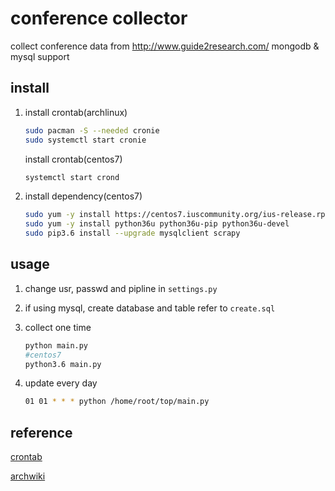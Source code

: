 # conference collector

collect conference data from http://www.guide2research.com/
mongodb & mysql support

## install

1. install crontab(archlinux)

    ```sh
    sudo pacman -S --needed cronie
    sudo systemctl start cronie
    ```
    install crontab(centos7)
    ```sh
    systemctl start crond
    ```
2. install dependency(centos7)

    ```sh
    sudo yum -y install https://centos7.iuscommunity.org/ius-release.rpm
    sudo yum -y install python36u python36u-pip python36u-devel
    sudo pip3.6 install --upgrade mysqlclient scrapy
    ```
    
## usage

1. change usr, passwd and pipline in `settings.py`

2. if using mysql, create database and table refer to `create.sql`

3. collect one time

    ```sh
    python main.py
    #centos7
    python3.6 main.py
    ```
    
4. update every day

    ```sh
    01 01 * * * python /home/root/top/main.py
    ```

## reference

[crontab](http://linuxtools-rst.readthedocs.io/zh_CN/latest/tool/crontab.html)

[archwiki](https://wiki.archlinux.org/index.php/Cron_(%E7%AE%80%E4%BD%93%E4%B8%AD%E6%96%87))

